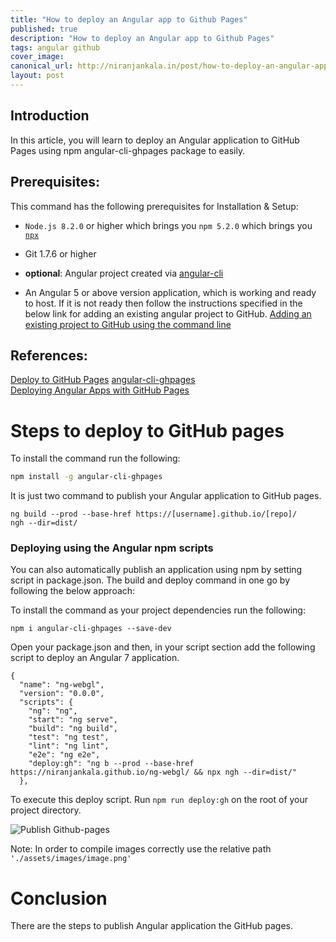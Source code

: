 ```yaml
---
title: "How to deploy an Angular app to Github Pages"
published: true
description: "How to deploy an Angular app to Github Pages"
tags: angular github
cover_image: 
canonical_url: http://niranjankala.in/post/how-to-deploy-an-angular-app-to-github-pages
layout: post
---
```

    
## Introduction

In this article, you will learn to deploy an Angular application to GitHub Pages using npm angular-cli-ghpages package to easily.

## Prerequisites:


This command has the following prerequisites for Installation & Setup:

- `Node.js 8.2.0` or higher which brings you `npm 5.2.0` which brings you [`npx`](https://medium.com/@maybekatz/introducing-npx-an-npm-package-runner-55f7d4bd282b) 
- Git 1.7.6 or higher
- __optional__: Angular project created via [angular-cli](https://github.com/angular/angular-cli)

- An Angular 5 or above version application, which is working and ready to host.
If it is not ready then follow the instructions specified in the below link for adding an existing angular project to GitHub.
[Adding an existing project to GitHub using the command line](https://help.github.com/en/articles/adding-an-existing-project-to-github-using-the-command-line)

## References:
[Deploy to GitHub Pages](https://github.com/angular/angular-cli/wiki/stories-github-pages)
[angular-cli-ghpages](https://github.com/angular-schule/angular-cli-ghpages/blob/master/README.md)   
[Deploying Angular Apps with GitHub Pages](https://rhythmandbinary.com/2019/01/05/deploying-angular-apps-with-github-pages/)



# Steps to deploy to GitHub pages


To install the command run the following:

```bash
npm install -g angular-cli-ghpages
```

It is just two command to publish your Angular application to GitHub pages.
``` 
ng build --prod --base-href https://[username].github.io/[repo]/
ngh --dir=dist/
```



### Deploying using the Angular npm scripts

You can also automatically publish an application using npm by setting script in package.json. The build and deploy command in one go by following the below approach:

To install the command as your project dependencies run the following:
```
npm i angular-cli-ghpages --save-dev
```

Open your package.json and then, in your script section add the following script to deploy an Angular 7 application.
```
{
  "name": "ng-webgl",
  "version": "0.0.0",
  "scripts": {
    "ng": "ng",
    "start": "ng serve",
    "build": "ng build",
    "test": "ng test",
    "lint": "ng lint",
    "e2e": "ng e2e",
    "deploy:gh": "ng b --prod --base-href https://niranjankala.github.io/ng-webgl/ && npx ngh --dir=dist/"
  },
```

To execute this deploy script. Run `npm run deploy:gh` on the root of your project directory.

![Publish Github-pages](https://2.bp.blogspot.com/-aCz-PHtogiY/XNz-_7tyEtI/AAAAAAAABtw/A7hhgRBHIy4PBvS5jfimToSYqXxJketXwCLcBGAs/s320/Publish%2BGithub-pages.PNG)

Note: In order to compile images correctly use the relative path `'./assets/images/image.png'`




# Conclusion
There are the steps to publish Angular application the GitHub pages.
